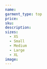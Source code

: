 ```yaml
---
name:
garment_type: top
price:
sku:
description:
sizes:
  - XS
  - Small
  - Medium
  - Large
  - XL
image:
---
```


